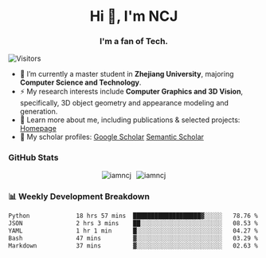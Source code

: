 <h1 align="center">Hi 👋, I'm NCJ</h1>
<h3 align="center">I'm a fan of Tech.</h3>

![Visitors](https://visitor-badge.laobi.icu/badge?page_id=iamNCJ)

- 🌱 I’m currently a master student in **Zhejiang University**, majoring **Computer Science and Technology**.
- ⚡ My research interests include **Computer Graphics and 3D Vision**, specifically, 3D object geometry and appearance modeling and generation.
- 🚀 Learn more about me, including publications & selected projects: [Homepage](https://www.chong-zeng.com)
- 📖 My scholar profiles: [Google Scholar](https://scholar.google.com/citations?user=4dID7zIAAAAJ) [Semantic Scholar](https://www.semanticscholar.org/author/Chong-Zeng/2223946708)

</p>

<h3 align="left">GitHub Stats</h3>

<div style="display: flex; gap: 10px; justify-content: center; align-items: center;">
  <img src="https://github-readme-stats.vercel.app/api?username=iamncj&show_icons=true&locale=en" alt="iamncj" />
  <img src="https://github-readme-streak-stats-omega-eight.vercel.app/?user=iamncj&card_width=467" alt="iamncj" />
</div>

<h3 align="left">📊 Weekly Development Breakdown</h3>

<!--START_SECTION:waka-->

```txt
Python             18 hrs 57 mins  ███████████████████▓░░░░░   78.76 %
JSON               2 hrs 3 mins    ██░░░░░░░░░░░░░░░░░░░░░░░   08.53 %
YAML               1 hr 1 min      █░░░░░░░░░░░░░░░░░░░░░░░░   04.27 %
Bash               47 mins         ▓░░░░░░░░░░░░░░░░░░░░░░░░   03.29 %
Markdown           37 mins         ▓░░░░░░░░░░░░░░░░░░░░░░░░   02.63 %
```

<!--END_SECTION:waka-->
